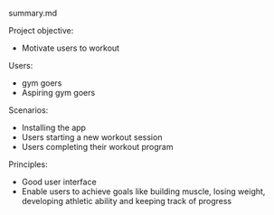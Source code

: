 summary.md


Project objective:
   - Motivate users to workout
   
Users:
  - gym goers
  - Aspiring gym goers
  
Scenarios:
  - Installing the app
  - Users starting a new workout session  
  - Users completing their workout program
  
Principles:
  - Good user interface
  - Enable users to achieve goals like building muscle, losing weight, developing athletic ability and keeping track of progress
